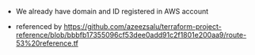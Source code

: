 - We already have domain and ID registered in AWS account

- referenced by https://github.com/azeezsalu/terraform-project-reference/blob/bbbfb17355096cf53dee0add91c2f1801e200aa9/route-53%20reference.tf
